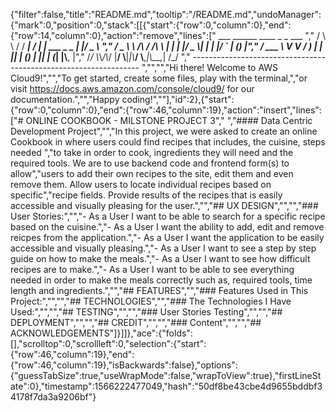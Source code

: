 {"filter":false,"title":"README.md","tooltip":"/README.md","undoManager":{"mark":0,"position":0,"stack":[[{"start":{"row":0,"column":0},"end":{"row":14,"column":0},"action":"remove","lines":["         ___        ______     ____ _                 _  ___  ","        / \\ \\      / / ___|   / ___| | ___  _   _  __| |/ _ \\ ","       / _ \\ \\ /\\ / /\\___ \\  | |   | |/ _ \\| | | |/ _` | (_) |","      / ___ \\ V  V /  ___) | | |___| | (_) | |_| | (_| |\\__, |","     /_/   \\_\\_/\\_/  |____/   \\____|_|\\___/ \\__,_|\\__,_|  /_/ "," ----------------------------------------------------------------- ","","","Hi there! Welcome to AWS Cloud9!","","To get started, create some files, play with the terminal,","or visit https://docs.aws.amazon.com/console/cloud9/ for our documentation.","","Happy coding!",""],"id":2},{"start":{"row":0,"column":0},"end":{"row":46,"column":19},"action":"insert","lines":["# ONLINE COOKBOOK - MILSTONE PROJECT 3"," ","#### Data Centric Development Project","","In this project, we were asked to create an online Cookbook in where users could find recipes that includes, the cuisine, steps needed ","to take in order to cook, ingredients they will need and the required tools. We are to use backend code and frontend form(s) to allow","users to add their own recipes to the site, edit them and even remove them. Allow users to locate individual recipes based on specific","recipe fields. Provide results of the recipes that is easily accessible and visually pleasing for the user.","","## UX DESIGN","","","### User Stories:","","- As a User I want to be able to search for a specific recipe based on the cuisine.","- As a User I want the ability to add, edit and remove reicpes from the application.","- As a User I want the application to be easily accessible and visually pleasing.","- As a User I want to see a step by step guide on how to make the meals.","- As a User I want to see how difficult recipes are to make.","- As a User I want to be able to see everything needed in order to make the meals correctly such as, required tools, time length and ingredients.","","## FEATURES","","### Features Used in This Project:","","","## TECHNOLOGIES","","### The Technologies I Have Used:","","","## TESTING","","","### User Stories Testing","","","## DEPLOYMENT","","","## CREDIT","","","### Content","","","## ACKNOWLEDGEMENTS"]}]]},"ace":{"folds":[],"scrolltop":0,"scrollleft":0,"selection":{"start":{"row":46,"column":19},"end":{"row":46,"column":19},"isBackwards":false},"options":{"guessTabSize":true,"useWrapMode":false,"wrapToView":true},"firstLineState":0},"timestamp":1566222477049,"hash":"50df8be43cbe4d9655bddbf34178f7da3a9206bf"}